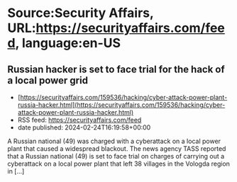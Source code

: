 # Source:Security Affairs, URL:https://securityaffairs.com/feed, language:en-US

## Russian hacker is set to face trial for the hack of a local power grid
 - [https://securityaffairs.com/159536/hacking/cyber-attack-power-plant-russia-hacker.html](https://securityaffairs.com/159536/hacking/cyber-attack-power-plant-russia-hacker.html)
 - RSS feed: https://securityaffairs.com/feed
 - date published: 2024-02-24T16:19:58+00:00

A Russian national (49) was charged with a cyberattack on a local power plant that caused a widespread blackout. The news agency TASS reported that a Russian national (49) is set to face trial on charges of carrying out a cyberattack on a local power plant that left 38 villages in the Vologda region in [&#8230;]

